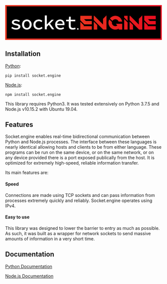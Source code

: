 <div align="center">
  <img src="https://raw.githubusercontent.com/0xJeremy/socket.engine/master/graphics/Logo.png">
</div>

## Installation

[Python](https://pypi.org/project/socket.engine/):
```
pip install socket.engine
```

[Node.js](https://www.npmjs.com/package/socket.engine):
```
npm install socket.engine
```

This library requires Python3. It was tested extensively on Python 3.7.5 and Node.js v10.15.2 with Ubuntu 19.04.

## Features
Socket.engine enables real-time bidirectional communication between Python and Node.js processes. The interface between these languages is nearly identical allowing hosts and clients to be from either language. These programs can be run on the same device, or on the same network, or on any device provided there is a port exposed publically from the host. It is optimized for extremely high-speed, reliable information transfer.

Its main features are:

#### Speed
Connections are made using TCP sockets and can pass information from processes extremely quickly and reliably. Socket.engine operates using IPv4.

#### Easy to use
This library was designed to lower the barrier to entry as much as possible. As such, it was built as a wrapper for network sockets to send massive amounts of information in a very short time.

## Documentation

[Python Documentation](https://github.com/0xJeremy/socket.engine/blob/master/python/README.md)

[Node.js Documentation](https://github.com/0xJeremy/socket.engine/blob/master/nodejs/README.md)
